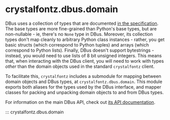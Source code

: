 # crystalfontz.dbus.domain

DBus uses a collection of types that are documented [in the specification](https://dbus.freedesktop.org/doc/dbus-specification.html#basic-types). The base types are more fine-grained than Python's base types, but are non-nullable - ie, there's no `None` type in DBus. Moreover, its collection types don't map cleanly to arbitrary Python class instances - rather, you get basic structs (which correspond to Python tuples) and arrays (which correspond to Python lists). Finally, DBus doesn't support bytestrings - instead, you would need to use lists of 8 bit unsigned integers. This means that, when interacting with the DBus client, you will need to work with types *other* than the domain objects used in the standard `crystalfontz` client.

To facilitate this, `crystalfontz` includes a submodule for mapping between domain objects and DBus types, at `crystalfontz.dbus.domain`. This module exports both aliases for the types used by the DBus interface, and mapper classes for packing and unpacking domain objects to and from DBus types.

For information on the main DBus API, check out [its API documentation](./crystalfontz.dbus.md).

::: crystalfontz.dbus.domain
